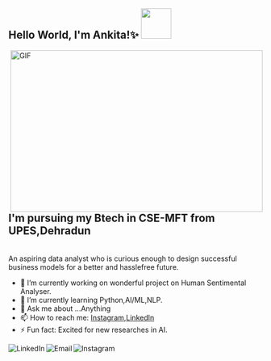 <h2> Hello World, I'm Ankita!✨ <img src="https://media.tenor.com/images/d7c4d95c12e60a53681e9e3738693003/tenor.gif" width="60"></h2>

  <img align="right" alt="GIF" src="https://github.com/arsentieva/arsentieva/blob/main/code.gif?raw=true" width="500" height="320" />
 
 
 ## I'm pursuing my Btech in CSE-MFT from UPES,Dehradun
                                                                                                                                     
 <br>An aspiring data analyst who is curious enough to design successful business models for a better and hasslefree future.</br>                                                                                                                                                                                                                           
- 🔭 I’m currently working on wonderful project on Human Sentimental Analyser.
- 🌱 I’m currently learning Python,AI/ML,NLP.
- 💬 Ask me about ...Anything
- 📫 How to reach me: [Instagram](https://www.instagram.com/rani.ankita60/),[LinkedIn](https://www.linkedin.com/in/ankita-rani-07214a143/)
- ⚡ Fun fact: Excited for new researches in AI.



<a href="https://www.linkedin.com/in/ankita-rani-07214a143/">
  <img align="left" alt="LinkedIn" src="https://img.icons8.com/bubbles/50/000000/linkedin.png"/>
</a>
<a href="mailto:rani.ankita60@gmail.com">
  <img align="left" alt="Email" src="https://img.icons8.com/bubbles/50/000000/gmail.png"/>
</a>
<a href="https://www.instagram.com/rani.ankita60/">
  <img align="left" alt="Instagram"  src="https://img.icons8.com/bubbles/50/000000/instagram.png"/>
</a>


<!--
**ankitaranimft/ankitaranimft** is a ✨ _special_ ✨ repository because its `README.md` (this file) appears on your GitHub profile.

Here are some ideas to get you started:

- 🔭 I’m currently working on wonderful project on Human Sentimental Analyser.
- 🌱 I’m currently learning Python,AI/ML,NLP.
- 👯 I’m looking to collaborate on open source.
- 💬 Ask me about ...Anything
- 📫 How to reach me: [Instagram](https://www.instagram.com/rani.ankita60/),[LinkedIn](https://www.linkedin.com/in/ankita-rani-07214a143/)
- 😄 Pronouns: She/Her
- ⚡ Fun fact: Excited for new researches in AI...
-->
